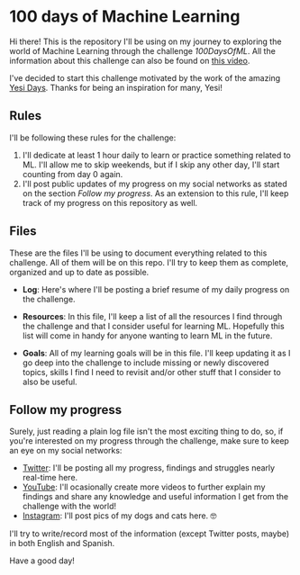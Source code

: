 # 100 days of Machine Learning

Hi there! This is the repository I'll be using on my journey to exploring the world of Machine Learning through the challenge _100DaysOfML_. All the information about this challenge can also be found on [this video](https://youtu.be/kV30fTwKrvg).

I've decided to start this challenge motivated by the work of the amazing [Yesi Days](https://github.com/yesidays). Thanks for being an inspiration for many, Yesi!

## Rules

I'll be following these rules for the challenge:

1. I'll dedicate at least 1 hour daily to learn or practice something related to ML. I'll allow me to skip weekends, but if I skip any other day, I'll start counting from day 0 again.
2. I'll post public updates of my progress on my social networks as stated on the section _Follow my progress_. As an extension to this rule, I'll keep track of my progress on this repository as well.

## Files

These are the files I'll be using to document everything related to this challenge. All of them will be on this repo. I'll try to keep them as complete, organized and up to date as possible.

- **Log**: Here's where I'll be posting a brief resume of my daily progress on the challenge.

- **Resources**: In this file, I'll keep a list of all the resources I find through the challenge and that I consider useful for learning ML. Hopefully this list will come in handy for anyone wanting to learn ML in the future.

- **Goals**: All of my learning goals will be in this file. I'll keep updating it as I go deep into the challenge to include missing or newly discovered topics, skills I find I need to revisit and/or other stuff that I consider to also be useful.

## Follow my progress

Surely, just reading a plain log file isn't the most exciting thing to do, so, if you're interested on my progress through the challenge, make sure to keep an eye on my social networks:

- [Twitter](https://twitter.com/R1c4rd0_5): I'll be posting all my progress, findings and struggles nearly real-time here.
- [YouTube](https://www.youtube.com/channel/UCBP1RjBIOOGAiHrAhdoPqLQ): I'll ocasionally create more videos to further explain my findings and share any knowledge and useful information I get from the challenge with the world!
- [Instagram](https://www.instagram.com/r1c4rd0_5): I'll post pics of my dogs and cats here. 🤓

I'll try to write/record most of the information (except Twitter posts, maybe) in both English and Spanish.

Have a good day!
